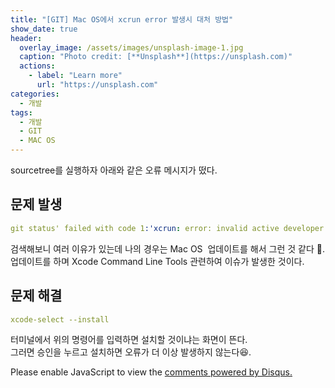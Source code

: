```yaml
---
title: "[GIT] Mac OS에서 xcrun error 발생시 대처 방법"
show_date: true
header:
  overlay_image: /assets/images/unsplash-image-1.jpg
  caption: "Photo credit: [**Unsplash**](https://unsplash.com)"
  actions:
    - label: "Learn more"
      url: "https://unsplash.com"
categories:
  - 개발
tags:
  - 개발
  - GIT
  - MAC OS
---
```


sourcetree를 실행하자 아래와 같은 오류 메시지가 떴다.

## 문제 발생
```yaml
git status' failed with code 1:'xcrun: error: invalid active developer path (/library/developer/commandlinetools), missing xcrun at: /library/developer/commandlinetools/usr/bin/xcrun '
```
검색해보니 여러 이유가 있는데 나의 경우는 Mac OS  업데이트를 해서 그런 것 같다 👀.  
업데이트를 하며 Xcode Command Line Tools 관련하여 이슈가 발생한 것이다.
## 문제 해결
```yaml
xcode-select --install
```
터미널에서 위의 명령어를 입력하면 설치할 것이냐는 화면이 뜬다.  
그러면 승인을 누르고 설치하면 오류가 더 이상 발생하지 않는다😆. 

<div id="disqus_thread"></div>
<script>
    /**
    *  RECOMMENDED CONFIGURATION VARIABLES: EDIT AND UNCOMMENT THE SECTION BELOW TO INSERT DYNAMIC VALUES FROM YOUR PLATFORM OR CMS.
    *  LEARN WHY DEFINING THESE VARIABLES IS IMPORTANT: https://disqus.com/admin/universalcode/#configuration-variables    */
    
    var disqus_config = function () {
    this.page.url = 'https://goblake.blog{{ page.url }}'; // Replace PAGE_URL with your page's canonical URL variable
    this.page.identifier = '{{ page.id }}'; // Replace PAGE_IDENTIFIER with your page's unique identifier variable
    };
    
    (function() { // DON'T EDIT BELOW THIS LINE
    var d = document, s = d.createElement('script');
    s.src = 'https://goblake-blog.disqus.com/embed.js';
    s.setAttribute('data-timestamp', +new Date());
    (d.head || d.body).appendChild(s);
    })();
</script>
<noscript>Please enable JavaScript to view the <a href="https://disqus.com/?ref_noscript">comments powered by Disqus.</a></noscript>